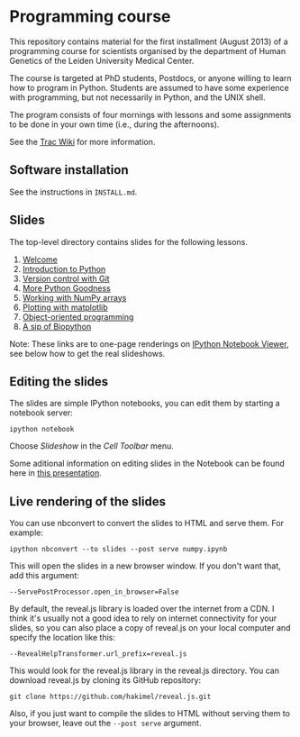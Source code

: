 Programming course
==================

This repository contains material for the first installment (August 2013) of
a programming course for scientists organised by the department of Human
Genetics of the Leiden University Medical Center.

The course is targeted at PhD students, Postdocs, or anyone willing to learn
how to program in Python. Students are assumed to have some experience with
programming, but not necessarily in Python, and the UNIX shell.

The program consists of four mornings with lessons and some assignments to
be done in your own time (i.e., during the afternoons).

See the
[Trac Wiki](https://humgenprojects.lumc.nl/trac/humgenprojects/wiki/ProgrammingCourse)
for more information.


Software installation
---------------------

See the instructions in `INSTALL.md`.


Slides
------

The top-level directory contains slides for the following lessons.

1. [Welcome](http://nbviewer.ipython.org/urls/raw.github.com/LUMC/programming-course/master/welcome.ipynb)
2. [Introduction to Python](http://nbviewer.ipython.org/urls/raw.github.com/LUMC/programming-course/master/python.ipynb)
3. [Version control with Git](http://nbviewer.ipython.org/urls/raw.github.com/LUMC/programming-course/master/git.ipynb)
4. [More Python Goodness](http://nbviewer.ipython.org/urls/raw.github.com/LUMC/programming-course/master/more-python.ipynb)
5. [Working with NumPy arrays](http://nbviewer.ipython.org/urls/raw.github.com/LUMC/programming-course/master/numpy.ipynb)
6. [Plotting with matplotlib](http://nbviewer.ipython.org/urls/raw.github.com/LUMC/programming-course/master/matplotlib.ipynb)
7. [Object-oriented programming](http://nbviewer.ipython.org/urls/raw.github.com/LUMC/programming-course/master/classes.ipynb)
8. [A sip of Biopython](http://nbviewer.ipython.org/urls/raw.github.com/LUMC/programming-course/master/biopython.ipynb)

Note: These links are to one-page renderings on [IPython Notebook Viewer](http://nbviewer.ipython.org/), see below how to get the real slideshows.


Editing the slides
------------------

The slides are simple IPython notebooks, you can edit them by starting a
notebook server:

    ipython notebook

Choose *Slideshow* in the *Cell Toolbar* menu.

Some aditional information on editing slides in the Notebook can be found
here in [this presentation](http://www.slideviper.oquanta.info/tutorial/slideshow_tutorial_slides.html).


Live rendering of the slides
----------------------------

You can use nbconvert to convert the slides to HTML and serve them. For
example:

    ipython nbconvert --to slides --post serve numpy.ipynb

This will open the slides in a new browser window. If you don't want that, add
this argument:

    --ServePostProcessor.open_in_browser=False

By default, the reveal.js library is loaded over the internet from a CDN. I
think it's usually not a good idea to rely on internet connectivity for your
slides, so you can also place a copy of reveal.js on your local computer and
specify the location like this:

    --RevealHelpTransformer.url_prefix=reveal.js

This would look for the reveal.js library in the reveal.js directory. You can
download reveal.js by cloning its GitHub repository:

    git clone https://github.com/hakimel/reveal.js.git

Also, if you just want to compile the slides to HTML without serving them to
your browser, leave out the `--post serve` argument.
